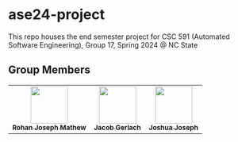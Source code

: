 # ase24-project
This repo houses the end semester project for CSC 591 (Automated Software Engineering), Group 17, Spring 2024 @ NC State

## Group Members
<table>
  <tr>
    <td align="center"><a href="https://github.com/ron-matt163"><img src="https://avatars.githubusercontent.com/u/56034964?v=4" width="75px;" alt=""/><br /><sub><b>Rohan Joseph Mathew</b></sub></a><br /></td>
    <td align="center"><a href="https://github.com/jwgerlach00"><img src="https://avatars.githubusercontent.com/u/57069011?v=4" width="75px;" alt=""/><br /><sub><b>Jacob Gerlach</b></sub></a><br /></td>
    <td align="center"><a href="https://github.com/tackyunicorn"><img src="https://avatars.githubusercontent.com/u/26558907?v=4" width="75px;" alt=""/><br /><sub><b>Joshua Joseph</b></sub></a></td>
  </tr>
</table>
